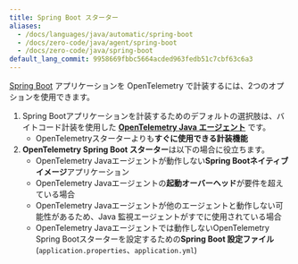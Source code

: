 ```yaml
---
title: Spring Boot スターター
aliases:
  - /docs/languages/java/automatic/spring-boot
  - /docs/zero-code/java/agent/spring-boot
  - /docs/zero-code/java/spring-boot
default_lang_commit: 9958669fbbc5664acded963fedb51c7cbf63c6a3
---
```


[Spring Boot](https://spring.io/projects/spring-boot) アプリケーションを OpenTelemetry で計装するには、2つのオプションを使用できます。

1. Spring Bootアプリケーションを計装するためのデフォルトの選択肢は、バイトコード計装を使用した [**OpenTelemetry Java エージェント**](../agent) です。
   - OpenTelemetryスターターよりも**すぐに使用できる計装機能**
2. **OpenTelemetry Spring Boot スターター**は以下の場合に役立ちます。
   - OpenTelemetry Javaエージェントが動作しない**Spring Bootネイティブイメージ**アプリケーション
   - OpenTelemetry Javaエージェントの**起動オーバーヘッド**が要件を超えている場合
   - OpenTelemetry Javaエージェントが他のエージェントと動作しない可能性があるため、Java 監視エージェントがすでに使用されている場合
   - OpenTelemetry Javaエージェントでは動作しないOpenTelemetry Spring Bootスターターを設定するための**Spring Boot 設定ファイル**(`application.properties`、`application.yml`)
